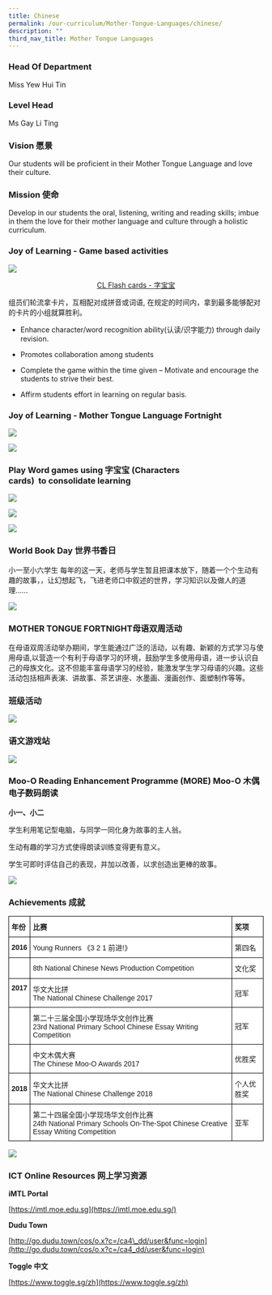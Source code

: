 ```yaml
---
title: Chinese
permalink: /our-curriculum/Mother-Tongue-Languages/chinese/
description: ""
third_nav_title: Mother Tongue Languages
---
```

### Head Of Department ###

Miss Yew Hui Tin

  

### Level Head ###

Ms Gay Li Ting

  

### Vision 愿景 ###

Our students will be proficient in their Mother Tongue Language and love their culture.

### Mission 使命 ###

Develop in our students the oral, listening, writing and reading skills; imbue in them the love for their mother language and culture through a holistic curriculum.

  

### Joy of Learning - Game based activities ###

![](/images/CL%201.png)

<center><u> CL Flash cards - 字宝宝 </center></u> 

组员们轮流拿卡片，互相配对成拼音或词语, 
在规定的时间内，拿到最多能够配对的卡片的小组就算胜利。<br>

* Enhance character/word recognition ability(认读/识字能力) through daily revision. <br>

* Promotes collaboration among students <br>

* Complete the game within the time given – Motivate and encourage the students to strive their best. <br>

* Affirm students effort in learning on regular basis. <br>

### Joy of Learning - Mother Tongue Language Fortnight ###

![](/images/CL%202.png)

![](/images/CL3.png)

### Play Word games using 字宝宝 (Characters cards)  to consolidate learning ###

![](/images/CL4.png)

![](/images/CL5.jpg)

![](/images/CL6.jpg)

### World Book Day 世界书香日 ###

小一至小六学生 每年的这一天，老师与学生暂且把课本放下，随着一个个生动有趣的故事，，让幻想起飞，飞进老师口中叙述的世界，学习知识以及做人的道理……

![](/images/CL7.png)

### MOTHER TONGUE FORTNIGHT母语双周活动 ###

在母语双周活动举办期间，学生能通过广泛的活动，以有趣、新颖的方式学习与使用母语,以营造一个有利于母语学习的环境，鼓励学生多使用母语，进一步认识自己的母族文化。这不但能丰富母语学习的经验，能激发学生学习母语的兴趣。这些活动包括相声表演、讲故事、茶艺讲座、水墨画、漫画创作、面塑制作等等。


### 班级活动 ###

![](/images/CL8.png)

### 语文游戏站 ###

![](/images/CL9.png)

### Moo-O Reading Enhancement Programme (MORE) Moo-O 木偶电子数码朗读 ###

**小一、小二**

学生利用笔记型电脑，与同学一同化身为故事的主人翁。

生动有趣的学习方式使得朗读训练变得更有意义。

学生可即时评估自己的表现，并加以改善，以求创造出更棒的故事。

![](/images/CL10.png)

### Achievements 成就 ###

<style type="text/css">
.tg  {border-collapse:collapse;border-spacing:0;}
.tg td{border-color:black;border-style:solid;border-width:1px;font-family:Arial, sans-serif;font-size:14px;
  overflow:hidden;padding:10px 5px;word-break:normal;}
.tg th{border-color:black;border-style:solid;border-width:1px;font-family:Arial, sans-serif;font-size:14px;
  font-weight:normal;overflow:hidden;padding:10px 5px;word-break:normal;}
.tg .tg-8rcp{background-color:#FFF;font-weight:bold;text-align:left;vertical-align:middle}
.tg .tg-dgl5{background-color:#FFF;font-weight:bold;text-align:left;vertical-align:top}
.tg .tg-zr06{background-color:#FFF;text-align:left;vertical-align:middle}
.tg .tg-f4yw{background-color:#FFF;text-align:center;vertical-align:middle}
</style>
<table class="tg">
<thead>
  <tr>
    <th class="tg-dgl5">年份<br></th>
    <th class="tg-dgl5">比赛</th>
    <th class="tg-dgl5">奖项</th>
  </tr>
</thead>
<tbody>
  <tr>
    <td class="tg-8rcp"> 2016</td>
    <td class="tg-zr06"> Young Runners 《3 2 1 前进!》</td>
    <td class="tg-zr06">第四名 </td>
  </tr>
  <tr>
    <td class="tg-f4yw"> </td>
    <td class="tg-zr06"> 8th National Chinese News Production Competition</td>
    <td class="tg-zr06"> 文化奖</td>
  </tr>
  <tr>
    <td class="tg-dgl5"> 2017</td>
    <td class="tg-zr06"> 华文大比拼<br>The National Chinese Challenge 2017</td>
    <td class="tg-zr06">冠军 </td>
  </tr>
  <tr>
    <td class="tg-f4yw"> </td>
    <td class="tg-zr06">第二十三届全国小学现场华文创作比赛<br>23rd National Primary School Chinese Essay Writing Competition </td>
    <td class="tg-zr06"> 冠军</td>
  </tr>
  <tr>
    <td class="tg-f4yw"> </td>
    <td class="tg-zr06">中文木偶大赛<br>The Chinese Moo-O Awards 2017 </td>
    <td class="tg-zr06"> 优胜奖</td>
  </tr>
  <tr>
    <td class="tg-8rcp"> 2018</td>
    <td class="tg-zr06"> 华文大比拼<br>The National Chinese Challenge 2018</td>
    <td class="tg-zr06">个人优胜奖</td>
  </tr>
  <tr>
    <td class="tg-f4yw"> </td>
    <td class="tg-zr06"> 第二十四届全国小学现场华文创作比赛<br>24th National Primary Schools On-The-Spot Chinese Creative Essay Writing Competition</td>
    <td class="tg-zr06"> 亚军</td>
  </tr>
</tbody>
</table>

![](/images/NChiChallenge.jpg)

### ICT Online Resources 网上学习资源 ###

**iMTL Portal**

[https://imtl.moe.edu.sg](https://imtl.moe.edu.sg/)

**Dudu Town**  

[http://go.dudu.town/cos/o.x?c=/ca4\_dd/user&func=login](http://go.dudu.town/cos/o.x?c=/ca4_dd/user&func=login)

**Toggle 中文**

[https://www.toggle.sg/zh](https://www.toggle.sg/zh)